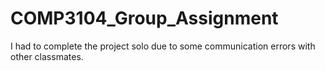 # COMP3104_Group_Assignment
I had to complete the project solo due to some communication errors with other classmates.  
